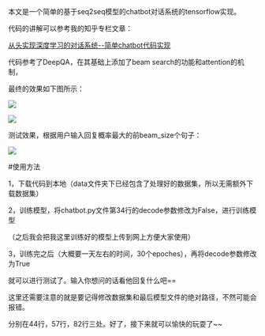本文是一个简单的基于seq2seq模型的chatbot对话系统的tensorflow实现。

代码的讲解可以参考我的知乎专栏文章：

[从头实现深度学习的对话系统--简单chatbot代码实现](https://zhuanlan.zhihu.com/p/32455898)

代码参考了DeepQA，在其基础上添加了beam search的功能和attention的机制，

最终的效果如下图所示：

![](https://i.imgur.com/pN7AfAB.png)

![](https://i.imgur.com/RnvBDwO.png)

测试效果，根据用户输入回复概率最大的前beam_size个句子：

![](https://i.imgur.com/EdsQ5FE.png)

#使用方法

1，下载代码到本地（data文件夹下已经包含了处理好的数据集，所以无需额外下载数据集）

2，训练模型，将chatbot.py文件第34行的decode参数修改为False，进行训练模型

（之后我会把我这里训练好的模型上传到网上方便大家使用）

3，训练完之后（大概要一天左右的时间，30个epoches），再将decode参数修改为True

就可以进行测试了。输入你想问的话看他回复什么吧==

这里还需要注意的就是要记得修改数据集和最后模型文件的绝对路径，不然可能会报错。

分别在44行，57行，82行三处。好了，接下来就可以愉快的玩耍了~~

